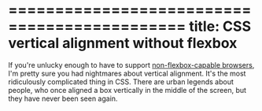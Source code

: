 =============================================
title: CSS vertical alignment without flexbox 
=============================================

If you're unlucky enough to have to support [non-flexbox-capable browsers][1],
I'm pretty sure you had nightmares about vertical alignment. It's the most
ridiculously complicated thing in CSS. There are urban legends about people,
who once aligned a box vertically in the middle of the screen, but they have
never been seen again. 

<!--  TEASER -->


[1]: http://caniuse.com/#feat=flexbox
